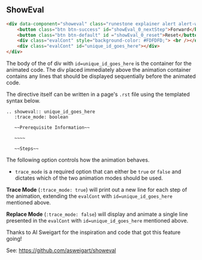 <h2>ShowEval</h2>

```html
<div data-component="showeval" class="runestone explainer alert alert-warning">
    <button class="btn btn-success" id="showEval_0_nextStep">Forward</button>
    <button class="btn btn-default" id ="showEval_0_reset">Reset</button>
    <div class="evalCont" style="background-color: #FDFDFD;"> <br /></div>
    <div class="evalCont" id="unique_id_goes_here"></div>
</div>
```

The body of the of div with `id=unique_id_goes_here` is the container for the animated code. The div placed immediately above the animation container contains any lines that should be displayed sequentially before the animated code.

The directive itself can be written in a page's `.rst` file using the templated syntax below.

```
.. showeval:: unique_id_goes_here
   :trace_mode: boolean

   ~~Prerequisite Information~~

   ~~~~

   ~~Steps~~
```

The following option controls how the animation behaves.

* ``trace_mode`` is a required option that can either be `true` or `false` and dictates which of the two animation modes should be used.

**Trace Mode** (`:trace_mode: true`) will print out a new line for each step of the animation, extending the `evalCont` with `id=unique_id_goes_here` mentioned above.

**Replace Mode** (`:trace_mode: false`) will display and animate a single line presented in the `evalCont` with `id=unique_id_goes_here` mentioned above.


Thanks to Al Sweigart for the inspiration and code that got this feature going!

See:  https://github.com/asweigart/showeval